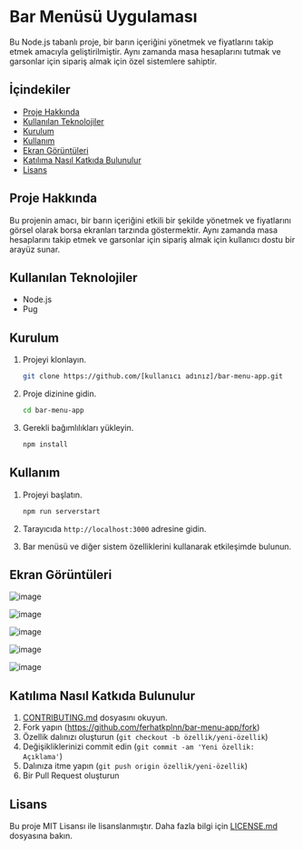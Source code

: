 # Bar Menüsü Uygulaması

Bu Node.js tabanlı proje, bir barın içeriğini yönetmek ve fiyatlarını takip etmek amacıyla geliştirilmiştir. Aynı zamanda masa hesaplarını tutmak ve garsonlar için sipariş almak için özel sistemlere sahiptir.

## İçindekiler

- [Proje Hakkında](#proje-hakkında)
- [Kullanılan Teknolojiler](#kullanılan-teknolojiler)
- [Kurulum](#kurulum)
- [Kullanım](#kullanım)
- [Ekran Görüntüleri](#ekran-görüntüleri)
- [Katılıma Nasıl Katkıda Bulunulur](#katılıma-nasıl-katkıda-bulunulur)
- [Lisans](#lisans)

## Proje Hakkında

Bu projenin amacı, bir barın içeriğini etkili bir şekilde yönetmek ve fiyatlarını görsel olarak borsa ekranları tarzında göstermektir. Aynı zamanda masa hesaplarını takip etmek ve garsonlar için sipariş almak için kullanıcı dostu bir arayüz sunar.

## Kullanılan Teknolojiler

- Node.js
- Pug


## Kurulum

1. Projeyi klonlayın.

   ```bash
   git clone https://github.com/[kullanıcı adınız]/bar-menu-app.git
   ```

2. Proje dizinine gidin.

   ```bash
   cd bar-menu-app
   ```

3. Gerekli bağımlılıkları yükleyin.
   ```bash
   npm install
   ```

## Kullanım

1. Projeyi başlatın.

   ```bash
   npm run serverstart
   ```

2. Tarayıcıda `http://localhost:3000` adresine gidin.

3. Bar menüsü ve diğer sistem özelliklerini kullanarak etkileşimde bulunun.

## Ekran Görüntüleri

![image](https://github.com/ferhatkplnn/bar-menu-uygulamasi/assets/29931637/5e36e88f-6eda-4914-8286-88d181a9018f)

![image](https://github.com/ferhatkplnn/bar-menu-uygulamasi/assets/29931637/d31630fc-6a4c-45e8-a244-0c04df690b0e)

![image](https://github.com/ferhatkplnn/bar-menu-uygulamasi/assets/29931637/e2c9dbc7-9057-4d96-b6c2-a59357495d24)

![image](https://github.com/ferhatkplnn/bar-menu-uygulamasi/assets/29931637/cc534d9e-382d-484a-a022-c229c276ab1a)

![image](https://github.com/ferhatkplnn/bar-menu-uygulamasi/assets/29931637/f355d929-dc0a-4dc7-89b4-b92f2c9b1c80)


## Katılıma Nasıl Katkıda Bulunulur

1. [CONTRIBUTING.md](CONTRIBUTING.md) dosyasını okuyun.
2. Fork yapın (https://github.com/ferhatkplnn/bar-menu-app/fork)
3. Özellik dalınızı oluşturun (`git checkout -b özellik/yeni-özellik`)
4. Değişikliklerinizi commit edin (`git commit -am 'Yeni özellik: Açıklama'`)
5. Dalınıza itme yapın (`git push origin özellik/yeni-özellik`)
6. Bir Pull Request oluşturun

## Lisans

Bu proje MIT Lisansı ile lisanslanmıştır. Daha fazla bilgi için [LICENSE.md](LICENSE.md) dosyasına bakın.
